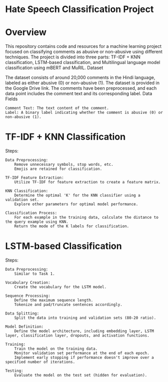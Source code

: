 # Hate Speech Classification Project
# Overview

This repository contains code and resources for a machine learning project focused on classifying comments as abusive or non-abusive using different techniques. The project is divided into three parts: TF-IDF + KNN classification, LSTM-based classification, and Multilingual language model classification using mBERT and MuRIL.
Dataset

The dataset consists of around 20,000 comments in the Hindi language, labeled as either abusive (0) or non-abusive (1). The dataset is provided in the Google Drive link. The comments have been preprocessed, and each data point includes the comment text and its corresponding label.
Data Fields

    Comment Text: The text content of the comment.
    Label: A binary label indicating whether the comment is abusive (0) or non-abusive (1).

# TF-IDF + KNN Classification 
Steps:

    Data Preprocessing:
        Remove unnecessary symbols, stop words, etc.
        Emojis are retained for classification.

    TF-IDF Feature Extraction:
        Utilize TF-IDF for feature extraction to create a feature matrix.

    KNN Classification:
        Determine the optimal 'K' for the KNN classifier using a validation set.
        Explore other parameters for optimal model performance.

    Classification Process:
        For each example in the training data, calculate the distance to the query example using KNN.
        Return the mode of the K labels for classification.

# LSTM-based Classification
Steps:

    Data Preprocessing:
        Similar to Task 1.

    Vocabulary Creation:
        Create the vocabulary for the LSTM model.

    Sequence Processing:
        Define the maximum sequence length.
        Tokenize and pad/truncate sentences accordingly.

    Data Splitting:
        Split the data into training and validation sets (80-20 ratio).

    Model Definition:
        Define the model architecture, including embedding layer, LSTM layer, classification layer, dropouts, and activation functions.

    Training:
        Train the model on the training data.
        Monitor validation set performance at the end of each epoch.
        Implement early stopping if performance doesn't improve over a specified number of iterations.

    Testing:
        Evaluate the model on the test set (hidden for evaluation).
